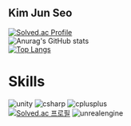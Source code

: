 ## Kim Jun Seo
[![Solved.ac Profile](http://mazassumnida.wtf/api/v2/generate_badge?boj=k99812)](https://solved.ac/k99812/)
<br/>
![Anurag's GitHub stats](https://github-readme-stats.vercel.app/api?username=k99812&show_icons=true&theme=dark)
<br/>
[![Top Langs](https://github-readme-stats.vercel.app/api/top-langs/?username=k99812&layout=donut)](https://github.com/anuraghazra/github-readme-stats)


# Skills
![unity](https://img.shields.io/badge/unity-000000.svg?&style=for-the-badge&logo=unity&logoColor=#000000)
![csharp](https://img.shields.io/badge/csharp-512BD4.svg?&style=for-the-badge&logo=csharp&logoColor=#512BD4)
![cplusplus](https://img.shields.io/badge/cplusplus-00599C.svg?&style=for-the-badge&logo=cplusplus&logoColor=#00599C)
<br/>
[![Solved.ac 프로필](http://mazassumnida.wtf/api/mini/generate_badge?boj=k99812)](https://solved.ac/k99812)
![unrealengine](https://img.shields.io/badge/unrealengine-0E1128.svg?&style=for-the-badge&logo=unrealengine&logoColor=#0E1128)

<!--
**k99812/k99812** is a ✨ _special_ ✨ repository because its `README.md` (this file) appears on your GitHub profile.

